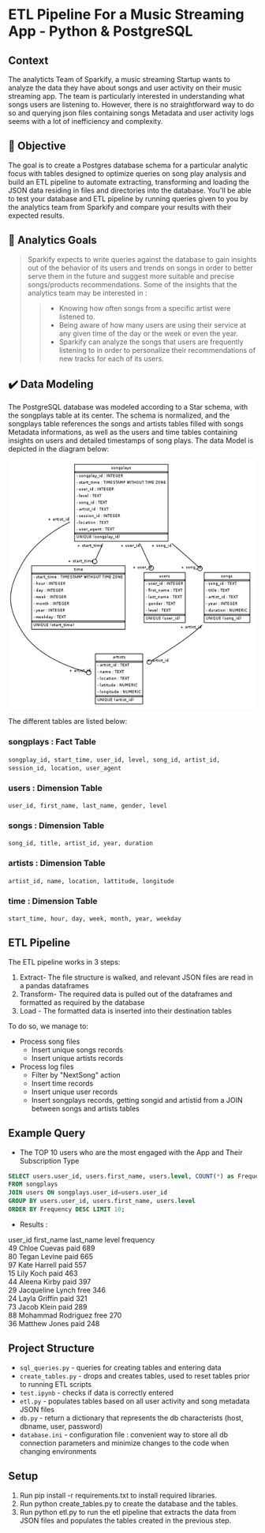 # ETL Pipeline For a Music Streaming App - Python & PostgreSQL
## Context
The analyticts Team of Sparkify, a music streaming Startup wants to analyze the data they have about songs and user activity on their music streaming app. The team is particularly interested in understanding what songs users are listening to. However, there is no straightforward way to do so and querying json files containing songs Metadata and user activity logs seems with a lot of inefficiency and complexity.

## :dart: Objective
The goal is to create a Postgres database schema for a particular analytic focus with tables designed to optimize queries on song play analysis and build an ETL pipeline to automate extracting, transforming and loading the JSON data residing in files and directories into the database. You'll be able to test your database and ETL pipeline by running queries given to you by the analytics team from Sparkify and compare your results with their expected results.

## :checkered_flag: Analytics Goals
>Sparkify expects to write queries against the database to gain insights out of the behavior of its users and trends on songs in order to better serve them in the future and suggest more suitable and precise songs/products recommendations. Some of the insights that the analytics team may be interested in :
>
>> - Knowing how often songs from a specific artist were listened to.
>> - Being aware of how many users are using their service at any given time of the day or the week or even the year.
>> - Sparkify can analyze the songs that users are frequently listening to in order to personalize their recommendations of new tracks for each of its users.

## :heavy_check_mark: Data Modeling
The PostgreSQL database was modeled according to a Star schema, with the songplays table at its center. The schema is normalized, and the songplays table references the songs and artists tables filled with songs Metadata informations, as well as the users and time tables containing insights on users and detailed timestamps of song plays. The data Model is depicted in the diagram below:

![image info](./sparkifydb_erd.png)

The different tables are listed below:
### songplays : Fact Table
`songplay_id, start_time, user_id, level, song_id, artist_id, session_id, location, user_agent`

### users : Dimension Table
`user_id, first_name, last_name, gender, level`

### songs : Dimension Table
`song_id, title, artist_id, year, duration`

### artists : Dimension Table
`artist_id, name, location, lattitude, longitude`

### time : Dimension Table
`start_time, hour, day, week, month, year, weekday`

## ETL Pipeline

The ETL pipeline works in 3 steps:

1. Extract- The file structure is walked, and relevant JSON files are read in a pandas dataframes
2. Transform- The required data is pulled out of the dataframes and formatted as required by the database
3. Load - The formatted data is inserted into their destination tables

To do so, we manage to:  

- Process song files
    - Insert unique songs records
    - Insert unique artists records
- Process log files
    - Filter by "NextSong" action
    - Insert time records
    - Insert unique user records
    - Insert songplays records, getting songid and artistid from a JOIN between songs and artists tables

## Example Query

- The TOP 10 users who are the most engaged with the App and Their Subscription Type

```SQL
SELECT users.user_id, users.first_name, users.level, COUNT(*) as Frequency 
FROM songplays 
JOIN users ON songplays.user_id=users.user_id 
GROUP BY users.user_id, users.first_name, users.level
ORDER BY Frequency DESC LIMIT 10;
```
- Results :

user_id	first_name	last_name	level	frequency  
49	Chloe	Cuevas	paid	689  
80	Tegan	Levine	paid	665  
97	Kate	Harrell	paid	557  
15	Lily	Koch	paid	463  
44	Aleena	Kirby	paid	397  
29	Jacqueline	Lynch	free	346  
24	Layla	Griffin	paid	321  
73	Jacob	Klein	paid	289  
88	Mohammad	Rodriguez	free	270  
36	Matthew	Jones	paid	248  

## Project Structure
- `sql_queries.py` - queries for creating tables and entering data
- `create_tables.py` - drops and creates tables, used to reset tables prior to running ETL scripts
- `test.ipynb` - checks if data is correctly entered
- `etl.py` - populates tables based on all user activity and song metadata JSON files
- `db.py` - return a dictionary that represents the db characterists (host, dbname, user, password)
- `database.ini` - configuration file : convenient way to store all db connection parameters and minimize changes to the code when changing environments

## Setup
1. Run pip install -r requirements.txt to install required libraries.
2. Run python create_tables.py to create the database and the tables.
3. Run python etl.py to run the etl pipeline that extracts the data from JSON files and populates the tables created in the previous step.